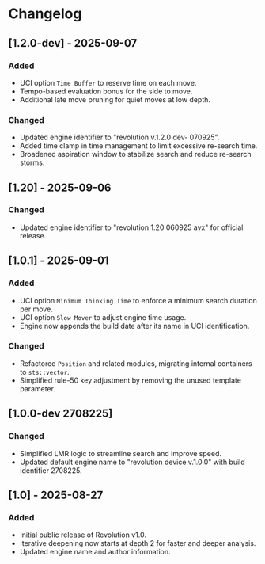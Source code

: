 # Changelog

## [1.2.0-dev] - 2025-09-07
### Added
- UCI option `Time Buffer` to reserve time on each move.
- Tempo-based evaluation bonus for the side to move.
- Additional late move pruning for quiet moves at low depth.

### Changed
- Updated engine identifier to "revolution v.1.2.0 dev- 070925".
- Added time clamp in time management to limit excessive re-search time.
- Broadened aspiration window to stabilize search and reduce re-search storms.

## [1.20] - 2025-09-06
### Changed
- Updated engine identifier to "revolution 1.20 060925 avx" for official release.

## [1.0.1] - 2025-09-01
### Added
- UCI option `Minimum Thinking Time` to enforce a minimum search duration per move.
- UCI option `Slow Mover` to adjust engine time usage.
- Engine now appends the build date after its name in UCI identification.
### Changed
- Refactored `Position` and related modules, migrating internal containers to `sts::vector`.
- Simplified rule-50 key adjustment by removing the unused template parameter.

## [1.0.0-dev 2708225]
### Changed
- Simplified LMR logic to streamline search and improve speed.
- Updated default engine name to "revolution device v.1.0.0" with build identifier 2708225.

## [1.0] - 2025-08-27
### Added
- Initial public release of Revolution v1.0.
- Iterative deepening now starts at depth 2 for faster and deeper analysis.
- Updated engine name and author information.
